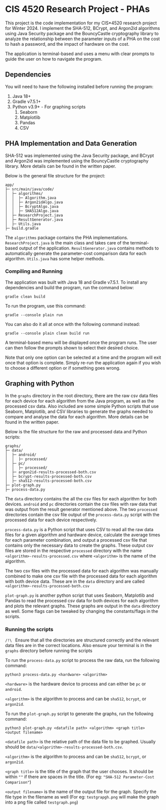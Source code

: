 # CIS 4520 Research Project - PHAs

This project is the code implementation for my CIS*4520 research project for
Winter 2024. I implement the SHA-512, BCrypt, and Argon2id algorithms using
Java Security package and the BouncyCastle cryptography library to analyze the
relationship between the parameter inputs of a PHA on the cost to hash a password, and the 
impact of hardware on the cost. 

The application is terminal-based and uses a menu with clear prompts to guide
the user on how to navigate the program.

## Dependencies

You will need to have the following installed before running the program:
1. Java 18+
2. Gradle v7.5.1+
3. Python v3.9+ - For graphing scripts
   1. Seaborn
   2. Matplotlib
   3. Pandas
   4. CSV

## PHA Implementation and Data Generation

SHA-512 was implemented using the Java Security package, and BCrypt and Argon2id
was implemented using the BouncyCastle cryptography library. More details can
be found in the written paper.

Below is the general file structure for the project:
```
app/
├─ src/main/java/code/
│  ├─ algorithms/
│  │  ├─ Algorithm.java
│  │  ├─ Argon2idAlgo.java
│  │  ├─ BcryptAlgo.java
│  │  ├─ SHA512Algo.java
│  ├─ ResearchProject.java
│  ├─ ResultGenerator.java
│  ├─ Utils.java
├─ build.gradle
```
The ```algorithms``` package contains the PHA implementations. ```ResearchProject.java```
is the main class and takes care of the terminal-based output of the application.
```ResultGenerator.java``` contains methods to automatically generate the 
parameter-cost comparison data for each algorithm. ```Utils.java``` has some helper
methods.

### Compiling and Running
The application was built with Java 18 and Gradle v7.5.1.
To install any dependencies and build the program, run the command below:
```
gradle clean build
```
To run the program, use this command:
```
gradle --console plain run
```
You can also do it all at once with the following command instead:
```
gradle --console plain clean build run
```
A terminal-based menu will be displayed once the program runs. The user can then
follow the prompts shown to select their desired choice.

Note that only one option can be selected at a time and the program will exit 
once that option is complete. Simply re-run the application again if you wish
to choose a different option or if something goes wrong.

## Graphing with Python

In the ```graphs``` directory in the root directory, there are the raw csv data files
for each device for each algorithm from the Java program, as well as the processed 
csv data. Also included are some simple Python scripts that use Seaborn, Matplotlib,
and CSV libraries to generate the graphs needed to compare and analyse the data for 
each algorithm. More details can be found in the written paper.

Below is the file structure for the raw and processed data and Python scripts:
```
graphs/
├─ data/
│  ├─ android/
│  │  ├─ processed/
│  ├─ pc/
│  │  ├─ processed/
│  ├─ argon2id-results-processed-both.csv
│  ├─ bcrypt-results-processed-both.csv
│  ├─ sha512-results-processed-both.csv
├─ plot-graph.py
├─ process-data.py
```
The `data` directory contains the all the csv files for each algorithm
for both devices. `android` and `pc` directories contain the csv files with raw
data that was output from the result generator mentioned above. The two `processed`
directories contain the csv file output of the `process-data.py` script with the 
processed data for each device respectively.

`process-data.py` is a Python script that uses CSV to read all the raw data files for 
a given algorithm and hardware device, calculate the average times for each parameter 
combination, and output a processed csv file that contains only the necessary data to 
create the graphs. These output csv files are stored in the respective `processed` directory
with the name `<algorithm>-results-processed.csv` where `<algorithm>` is the
name of the algorithm.

The two csv files with the processed data for each algorithm was manually combined to make
one csv file with the processed data for each algorithm with both device data. These are in
the `data` directory and are called `<algorithm>-results-processed-both.csv`

`plot-graph.py` is another python script that uses Seaborn, Matplotlib and Pandas to read
the processed csv data for both devices for each algorithm and plots the relevant graphs. These
graphs are output in the `data` directory as well. Some flags can be tweaked by changing the
constants/flags in the scripts.

### Running the scripts

`/!\ `  Ensure that all the directories are structured correctly and the relevant data
files are in the correct locations. Also ensure your terminal is in the `graphs` directory
before running the scripts

To run the `process-data.py` script to process the raw data, run the following command:
```
python3 process-data.py <hardware> <algorithm>
```
`<hardware>` is the hardware device to process and can either be `pc` or `android`.

`<algorithm>` is the algorithm to process and can be `sha512`, `bcrypt`, or `argon2id`.

To run the `plot-graph.py` script to generate the graphs, run the following command:
```
python3 plot-graph.py <datafile path> <algorithm> <graph title> <output filename>
```
`<datafile path>` is the relative path of the data file to be graphed. Usually should be 
 `data/<algorithm>-results-processed-both.csv`.

`<algorithm>` is the algorithm to process and can be `sha512`, `bcrypt`, or `argon2id`.

`<graph title>` is the title of the graph that the user chooses. It should be within `""`
if there are spaces in the title. (For eg: `"SHA-512 Parameter-Cost Comparison"`)

`<output filename>` is the name of the output file for the graph. Specify the file type in the
filename as well (For eg: `testgrapgh.png` will make the graph into a png file called 
`testgraph.png`)